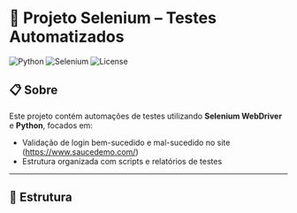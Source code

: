 # 🚀 Projeto Selenium – Testes Automatizados

![Python](https://img.shields.io/badge/Python-3.12-blue?logo=python) 
![Selenium](https://img.shields.io/badge/Selenium-4.31-green?logo=selenium) 
![License](https://img.shields.io/badge/license-MIT-green.svg)

## 📋 Sobre

Este projeto contém automações de testes utilizando **Selenium WebDriver** e **Python**, focados em:

- Validação de login bem-sucedido e mal-sucedido no site  (https://www.saucedemo.com/)
- Estrutura organizada com scripts e relatórios de testes

---

## 📁 Estrutura





